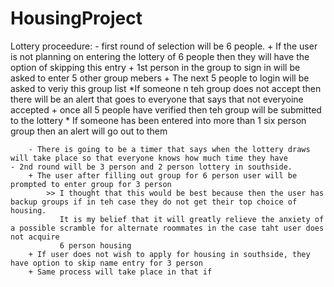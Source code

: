 HousingProject
==============

Lottery proceedure:
	- first round of selection will be 6 people.
		+ If the user is not planning on entering the lottery of 6 people then they will have the option of skipping this entry
		+ 1st person in the group to sign in will be asked to enter 5 other group mebers
		+ The next 5 people to login will be asked to veriy this group list
			*If someone n teh group does not accept then there will be an alert that goes to everyone that says that not everyoine accepted
		+ once all 5 people have verified then teh group will be submitted to the lottery
			* If someone has been entered into more than 1 six person group then an alert will go out to them
		
		- There is going to be a timer that says when the lottery draws will take place so that everyone knows how much time they have
	- 2nd round will be 3 person and 2 person lottery in southside.
		+ The user after filling out group for 6 person user will be prompted to enter group for 3 person
			>> I thought that this would be best because then the user has backup groups if in teh case they do not get their top choice of housing.
			   It is my belief that it will greatly relieve the anxiety of a possible scramble for alternate roommates in the case taht user does not acquire
			   6 person housing 
		+ If user does not wish to apply for housing in southside, they have option to skip name entry for 3 person
		+ Same process will take place in that if 
		
